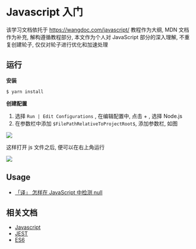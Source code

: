 # Javascript 入门

该学习文档依托于  https://wangdoc.com/javascript/ 教程作为大纲, MDN 文档作为补充, 解构遵循教程部分, 本文作为个人对 JavaScript 部分的深入理解, 不重复创建轮子, 仅仅对轮子进行优化和加速处理

## 运行

**安装**

```
$ yarn install
```

**创建配置**

1. 选择 `Run | Edit Configurations` , 在编辑配置中, 点击 + , 选择 Node.js
2. 在参数栏中添加 `$FilePathRelativeToProjectRoot$`, 添加参数栏, 如图

![](https://file.wulicode.com/note/2023/05-07/22-50-27258.png)

这样打开 js 文件之后, 便可以在右上角运行

![](https://file.wulicode.com/note/2023/05-07/22-50-52409.png)

## Usage

- [「译」 怎样在 JavaScript 中检测 null](./usage/type-null-how-to-check.md)

## 相关文档

- [Javascript](https://wangdoc.com/javascript/)
- [JEST](https://jestjs.io/zh-Hans/docs/getting-started)
- [ES6](https://wangdoc.com/es6/)
